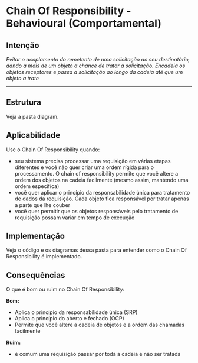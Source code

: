 # Chain Of Responsibility - Behavioural (Comportamental)

## Intenção

*Evitar o acoplamento do remetente de uma solicitação ao seu destinatário, dando a mais de um objeto a chance de tratar a solicitação. Encadeia os objetos receptores e passa a solicitação ao longo da cadeia até que um objeto a trate*

---

## Estrutura

Veja a pasta diagram.

## Aplicabilidade

Use o Chain Of Responsibility quando:

- seu sistema precisa processar uma requisição em várias etapas diferentes e você não quer criar uma ordem rígida para o processamento. O chain of responsibility permite que você altere a ordem dos objetos na cadeia facilmente (mesmo assim, mantendo uma ordem específica)
- você quer aplicar o princípio da responsabilidade única para tratamento de dados da requisição. Cada objeto fica responsável por tratar apenas a parte que lhe couber
- você quer permitir que os objetos responsáveis pelo tratamento de requisição possam variar em tempo de execução



## Implementação

Veja o código e os diagramas dessa pasta para entender como o Chain Of Responsibility é implementado.

## Consequências

O que é bom ou ruim no Chain Of Responsibility:

**Bom:**
- Aplica o princípio da responsabilidade única (SRP)
- Aplica o princípio do aberto e fechado (OCP)
- Permite que você altere a cadeia de objetos e a ordem das chamadas facilmente

**Ruim:**
- é comum uma requisição passar por toda a cadeia e não ser tratada
